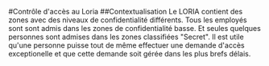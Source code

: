 #Contrôle d'accès au Loria
##Contextualisation
Le LORIA contient des zones avec des niveaux de confidentialité différents. Tous les employés sont sont admis dans les zones de confidentialité basse. Et seules quelques personnes sont admises dans les zones classifiées "Secret". Il est utile qu'une personne puisse tout de même effectuer une demande d'accès exceptionelle et que cette demande soit gérée dans les plus brefs délais.

